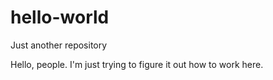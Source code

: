 # hello-world
Just another repository

Hello, people. I'm just trying to figure it out how to work here.

